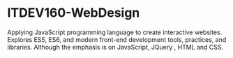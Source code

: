 # ITDEV160-WebDesign
Applying JavaScript programming language to create interactive websites. 
Explores ES5, ES6, and modern front-end development tools, practices, and libraries. 
Although the emphasis is on JavaScript, JQuery , HTML and CSS.
